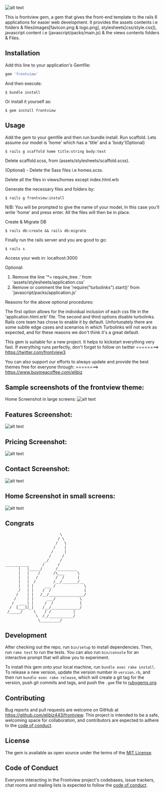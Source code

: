 ![alt text](assets/logo.png)

This is frontview gem, a gem that gives the front-end template to the rails 6 applications for easier web development. It provides the assets contents i.e folders & files(images[favicon.png & logo.png], stylesheets[css/style.css]), javascript content i.e (javascript/packs/main.js) & the views contents folders & Files.

## Installation

Add this line to your application's Gemfile:

```ruby
gem 'frontview'
```

And then execute:

```
$ bundle install
```

Or install it yourself as:

```
$ gem install frontview
```

## Usage

Add the gem to your gemfile and then run bundle install.
Run scaffold. Lets assume our model is 'home' which has a 'title' and a 'body'(Optional)

```
$ rails g scaffold home title:string body:text
```

Delete scaffold.scss, from (assets/stylesheets/scaffold.scss).

(Optional) - Delete the Sass files i.e homes.scss.

Delete all the files in views/homes except index.html.erb

Generate the necessary files and folders by:

```
$ rails g frontview:install
```

N/B: You will be prompted to give the name of your model,
In this case you'll write 'home' and press enter. All the files will then be in place. 

Create & Migrate DB

```
$ rails db:create && rails db:migrate
```

Finally run the rails server and you are good to go:

```
$ rails s
```

Access your web in: localhost:3000

Optional:
1. Remove the line '*= require_tree .' from 'assets/stylesheets/application.css'
2. Remove or comment the line 'require("turbolinks").start()' from 'javascript/packs/application.js'

Reasons for the above optional procedures:

The first option allows for the individual inclusion of each css file in the 'application.html.erb' file.
The second and third options disable turbolinks. Rails core team has chose to enable it by default. Unfortunately there are some subtle edge cases and scenarios in which Turbolinks will not work as expected, and for these reasons we don't think it's a great default.

This gem is suitable for a new project. It helps to kickstart everything very fast. 
If everything runs perfectly, don't forget to follow on twitter ========> https://twitter.com/frontview3

You can also support our efforts to always update and provide the best themes free for everyone through: ========> https://www.buymeacoffee.com/elibiz

## Sample screenshots of the frontview theme:

Home Screenshot in large screens:
![alt text](assets/sample1.png)

## Features Screenshot:

![alt text](assets/sample2.png)

## Pricing Screenshot:

![alt text](assets/sample3.png)

## Contact Screenshot:

![alt text](assets/sample4.png)
 
## Home Screenshot in small screens:
![alt text](assets/sample5.png)

## Congrats

                             \
                            / \
                           /   \
                          /    |
                         /     |
                        /     /
                      _/     /
    ___________      /      /
          |   |_____/      /_________
          |   |    /      /\___      \
          |   |   /        /  /      |
          |   |  /        /__/_______/__
          |   | |     ___ /             \
          /   | |    /  /               |
         /    | |   /__/________________/
        /     | |      ___/           \
       /  ___ | |     /  /            |
      /  [___]|_|    /__/_____________/
     /_____/     \    / /          |   
                  \  /_/___________/
                   \_________/

## Development

After checking out the repo, run `bin/setup` to install dependencies. Then, run `rake test` to run the tests. You can also run `bin/console` for an interactive prompt that will allow you to experiment.

To install this gem onto your local machine, run `bundle exec rake install`. To release a new version, update the version number in `version.rb`, and then run `bundle exec rake release`, which will create a git tag for the version, push git commits and tags, and push the `.gem` file to [rubygems.org](https://rubygems.org).

## Contributing

Bug reports and pull requests are welcome on GitHub at https://github.com/elibiz443/frontview. This project is intended to be a safe, welcoming space for collaboration, and contributors are expected to adhere to the [code of conduct](https://github.com/elibiz443/frontview/blob/master/CODE_OF_CONDUCT.md).


## License

The gem is available as open source under the terms of the [MIT License](https://opensource.org/licenses/MIT).

## Code of Conduct

Everyone interacting in the Frontview project's codebases, issue trackers, chat rooms and mailing lists is expected to follow the [code of conduct](https://github.com/elibiz443/frontview/blob/master/CODE_OF_CONDUCT.md).
